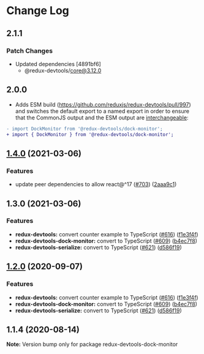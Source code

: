 # Change Log

## 2.1.1

### Patch Changes

- Updated dependencies [4891bf6]
  - @redux-devtools/core@3.12.0

## 2.0.0

- Adds ESM build (https://github.com/reduxjs/redux-devtools/pull/997) and switches the default export to a named export in order to ensure that the CommonJS output and the ESM output are [interchangeable](https://rollupjs.org/guide/en/#outputexports):

```diff
- import DockMonitor from '@redux-devtools/dock-monitor';
+ import { DockMonitor } from '@redux-devtools/dock-monitor';
```

## [1.4.0](https://github.com/reduxjs/redux-devtools/compare/@redux-devtools/dock-monitor@1.3.0...@redux-devtools/dock-monitor@1.4.0) (2021-03-06)

### Features

- update peer dependencies to allow react@^17 ([#703](https://github.com/reduxjs/redux-devtools/issues/703)) ([2aaa9c1](https://github.com/reduxjs/redux-devtools/commit/2aaa9c10a383e3a7ab20b3ab14639781fd7bb2eb))

## 1.3.0 (2021-03-06)

### Features

- **redux-devtools:** convert counter example to TypeScript ([#616](https://github.com/reduxjs/redux-devtools/issues/616)) ([f1e3f4f](https://github.com/reduxjs/redux-devtools/commit/f1e3f4f8340dea288de5229006acf9dc1ef1cccf))
- **redux-devtools-dock-monitor:** convert to TypeScript ([#609](https://github.com/reduxjs/redux-devtools/issues/609)) ([b4ec7f8](https://github.com/reduxjs/redux-devtools/commit/b4ec7f86fc165683bd1e8b5ffc3f0690f670642c))
- **redux-devtools-serialize:** convert to TypeScript ([#621](https://github.com/reduxjs/redux-devtools/issues/621)) ([d586f19](https://github.com/reduxjs/redux-devtools/commit/d586f1955a3648883107f8c981ee17eeb4c013a3))

## [1.2.0](https://github.com/reduxjs/redux-devtools/compare/redux-devtools-dock-monitor@1.1.4...redux-devtools-dock-monitor@1.2.0) (2020-09-07)

### Features

- **redux-devtools:** convert counter example to TypeScript ([#616](https://github.com/reduxjs/redux-devtools/issues/616)) ([f1e3f4f](https://github.com/reduxjs/redux-devtools/commit/f1e3f4f8340dea288de5229006acf9dc1ef1cccf))
- **redux-devtools-dock-monitor:** convert to TypeScript ([#609](https://github.com/reduxjs/redux-devtools/issues/609)) ([b4ec7f8](https://github.com/reduxjs/redux-devtools/commit/b4ec7f86fc165683bd1e8b5ffc3f0690f670642c))
- **redux-devtools-serialize:** convert to TypeScript ([#621](https://github.com/reduxjs/redux-devtools/issues/621)) ([d586f19](https://github.com/reduxjs/redux-devtools/commit/d586f1955a3648883107f8c981ee17eeb4c013a3))

## 1.1.4 (2020-08-14)

**Note:** Version bump only for package redux-devtools-dock-monitor
